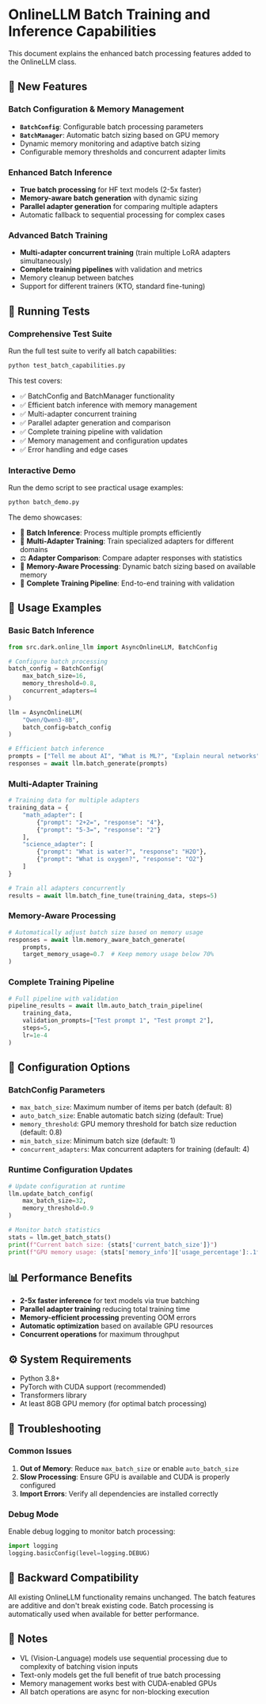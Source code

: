 # OnlineLLM Batch Training and Inference Capabilities

This document explains the enhanced batch processing features added to the OnlineLLM class.

## 🚀 New Features

### Batch Configuration & Memory Management
- **`BatchConfig`**: Configurable batch processing parameters
- **`BatchManager`**: Automatic batch sizing based on GPU memory
- Dynamic memory monitoring and adaptive batch sizing
- Configurable memory thresholds and concurrent adapter limits

### Enhanced Batch Inference
- **True batch processing** for HF text models (2-5x faster)
- **Memory-aware batch generation** with dynamic sizing
- **Parallel adapter generation** for comparing multiple adapters
- Automatic fallback to sequential processing for complex cases

### Advanced Batch Training
- **Multi-adapter concurrent training** (train multiple LoRA adapters simultaneously)
- **Complete training pipelines** with validation and metrics
- Memory cleanup between batches
- Support for different trainers (KTO, standard fine-tuning)

## 🧪 Running Tests

### Comprehensive Test Suite
Run the full test suite to verify all batch capabilities:

```bash
python test_batch_capabilities.py
```

This test covers:
- ✅ BatchConfig and BatchManager functionality
- ✅ Efficient batch inference with memory management  
- ✅ Multi-adapter concurrent training
- ✅ Parallel adapter generation and comparison
- ✅ Complete training pipeline with validation
- ✅ Memory management and configuration updates
- ✅ Error handling and edge cases

### Interactive Demo
Run the demo script to see practical usage examples:

```bash
python batch_demo.py
```

The demo showcases:
- 🚀 **Batch Inference**: Process multiple prompts efficiently
- 🎯 **Multi-Adapter Training**: Train specialized adapters for different domains
- ⚖️ **Adapter Comparison**: Compare adapter responses with statistics
- 🧠 **Memory-Aware Processing**: Dynamic batch sizing based on available memory
- 🔄 **Complete Training Pipeline**: End-to-end training with validation

## 📖 Usage Examples

### Basic Batch Inference
```python
from src.dark.online_llm import AsyncOnlineLLM, BatchConfig

# Configure batch processing
batch_config = BatchConfig(
    max_batch_size=16,
    memory_threshold=0.8,
    concurrent_adapters=4
)

llm = AsyncOnlineLLM(
    "Qwen/Qwen3-8B",
    batch_config=batch_config
)

# Efficient batch inference
prompts = ["Tell me about AI", "What is ML?", "Explain neural networks"]
responses = await llm.batch_generate(prompts)
```

### Multi-Adapter Training
```python
# Training data for multiple adapters
training_data = {
    "math_adapter": [
        {"prompt": "2+2=", "response": "4"},
        {"prompt": "5-3=", "response": "2"}
    ],
    "science_adapter": [
        {"prompt": "What is water?", "response": "H2O"},
        {"prompt": "What is oxygen?", "response": "O2"}
    ]
}

# Train all adapters concurrently
results = await llm.batch_fine_tune(training_data, steps=5)
```

### Memory-Aware Processing
```python
# Automatically adjust batch size based on memory usage
responses = await llm.memory_aware_batch_generate(
    prompts, 
    target_memory_usage=0.7  # Keep memory usage below 70%
)
```

### Complete Training Pipeline
```python
# Full pipeline with validation
pipeline_results = await llm.auto_batch_train_pipeline(
    training_data,
    validation_prompts=["Test prompt 1", "Test prompt 2"],
    steps=5,
    lr=1e-4
)
```

## 🔧 Configuration Options

### BatchConfig Parameters
- `max_batch_size`: Maximum number of items per batch (default: 8)
- `auto_batch_size`: Enable automatic batch sizing (default: True)
- `memory_threshold`: GPU memory threshold for batch size reduction (default: 0.8)
- `min_batch_size`: Minimum batch size (default: 1)
- `concurrent_adapters`: Max concurrent adapters for training (default: 4)

### Runtime Configuration Updates
```python
# Update configuration at runtime
llm.update_batch_config(
    max_batch_size=32,
    memory_threshold=0.9
)

# Monitor batch statistics
stats = llm.get_batch_stats()
print(f"Current batch size: {stats['current_batch_size']}")
print(f"GPU memory usage: {stats['memory_info']['usage_percentage']:.1f}%")
```

## 📊 Performance Benefits

- **2-5x faster inference** for text models via true batching
- **Parallel adapter training** reducing total training time
- **Memory-efficient processing** preventing OOM errors
- **Automatic optimization** based on available GPU resources
- **Concurrent operations** for maximum throughput

## ⚙️ System Requirements

- Python 3.8+
- PyTorch with CUDA support (recommended)
- Transformers library
- At least 8GB GPU memory (for optimal batch processing)

## 🐛 Troubleshooting

### Common Issues
1. **Out of Memory**: Reduce `max_batch_size` or enable `auto_batch_size`
2. **Slow Processing**: Ensure GPU is available and CUDA is properly configured
3. **Import Errors**: Verify all dependencies are installed correctly

### Debug Mode
Enable debug logging to monitor batch processing:
```python
import logging
logging.basicConfig(level=logging.DEBUG)
```

## 🤝 Backward Compatibility

All existing OnlineLLM functionality remains unchanged. The batch features are additive and don't break existing code. Batch processing is automatically used when available for better performance.

## 📝 Notes

- VL (Vision-Language) models use sequential processing due to complexity of batching vision inputs
- Text-only models get the full benefit of true batch processing
- Memory management works best with CUDA-enabled GPUs
- All batch operations are async for non-blocking execution 